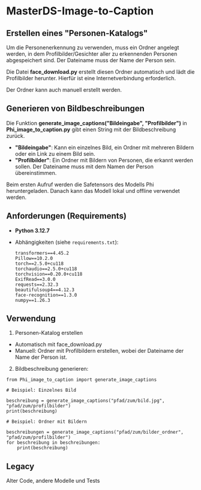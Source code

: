 # MasterDS-Image-to-Caption

## Erstellen eines "Personen-Katalogs"

Um die Personenerkennung zu verwenden, muss ein Ordner angelegt werden, in dem Profilbilder/Gesichter aller zu erkennenden Personen abgespeichert sind. Der Dateiname muss der Name der Person sein.

Die Datei **face_download.py** erstellt diesen Ordner automatisch und lädt die Profilbilder herunter. Hierfür ist eine Internetverbindung erforderlich.

Der Ordner kann auch manuell erstellt werden.

## Generieren von Bildbeschreibungen

Die Funktion **generate_image_captions("Bildeingabe", "Profilbilder")** in **Phi_image_to_caption.py** gibt einen String mit der Bildbeschreibung zurück.

- **"Bildeingabe"**: Kann ein einzelnes Bild, ein Ordner mit mehreren Bildern oder ein Link zu einem Bild sein.
- **"Profilbilder"**: Ein Ordner mit Bildern von Personen, die erkannt werden sollen. Der Dateiname muss mit dem Namen der Person übereinstimmen.

Beim ersten Aufruf werden die Safetensors des Modells Phi heruntergeladen. Danach kann das Modell lokal und offline verwendet werden.

## Anforderungen (Requirements)

- **Python 3.12.7**
- Abhängigkeiten (siehe `requirements.txt`):

  ```plaintext
  transformers==4.45.2
  Pillow==10.2.0
  torch==2.5.0+cu118
  torchaudio==2.5.0+cu118
  torchvision==0.20.0+cu118
  ExifRead==3.0.0
  requests==2.32.3
  beautifulsoup4==4.12.3
  face-recognition==1.3.0
  numpy==1.26.3

## Verwendung
1. Personen-Katalog erstellen
- Automatisch mit face_download.py
- Manuell: Ordner mit Profilbildern erstellen, wobei der Dateiname der Name der Person ist.

2. Bildbeschreibung generieren:
```
from Phi_image_to_caption import generate_image_captions

# Beispiel: Einzelnes Bild

beschreibung = generate_image_captions("pfad/zum/bild.jpg", "pfad/zum/profilbilder")
print(beschreibung)

# Beispiel: Ordner mit Bildern

beschreibungen = generate_image_captions("pfad/zum/bilder_ordner", "pfad/zum/profilbilder")
for beschreibung in beschreibungen:
    print(beschreibung)
```

## Legacy
Alter Code, andere Modelle und Tests
